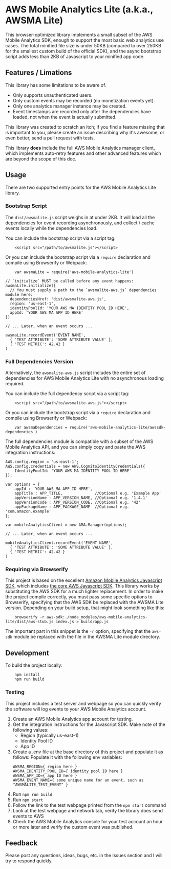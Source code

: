 # AWS Mobile Analytics Lite (a.k.a., AWSMA Lite)

This browser-optimized library implements a small subset of the AWS Mobile
Analytics SDK, enough to support the most basic web analytics use cases.
The total minified file size is under 50KB (compared to over 250KB
for the smallest custom build of the official SDK), and the
async bootstrap script adds less than 2KB of Javascript to your minified app code.

## Features / Limations
This library has some limitations to be aware of.

 * Only supports unauthenticated users.
 * Only custom events may be recorded (no monetization events yet).
 * Only one analytics manager instance may be created.
 * Event timestamps are recorded only after the dependencies have loaded, not when
   the event is actually submitted.

This library was created to scratch an itch; if you find a feature missing that
is important to you, please create an issue describing why it's awesome,
or even better, send a pull request with tests.

This library **does** include the full AWS Mobile Analytics manager client,
which implements auto-retry features and other advanced features which are beyond
the scope of this doc.

## Usage
There are two supported entry points for the AWS Mobile Analytics Lite library.

### Bootstrap Script
The `dist/awsmalite.js` script weighs in at under 2KB. It will load all the
dependencies for event recording asynchronously, and collect / cache events locally
while the dependencies load.

You can include the bootstrap script via a script tag:
```
    <script src="/path/to/awsmalite.js"></script>
```

Or you can include the bootstrap script via a `require` declaration and compile
using Browserify or Webpack:
```
    var awsmaLite = require('aws-mobile-analytics-lite')
```

```
// `initialize` MUST be called before any event happens:
awsmaLite.initialize({
  // You must supply a path to the `awsmalite-aws.js` dependencies module here:
  dependenciesHref: 'dist/awsmalite-aws.js',
  region: 'us-east-1',
  identityPoolId: 'YOUR AWS MA IDENTITY POOL ID HERE',
  appId: 'YOUR AWS MA APP ID HERE'
})

// ... Later, when an event occurs ...

awsmaLite.recordEvent('EVENT NAME',
  { 'TEST ATTRIBUTE': 'SOME ATTRIBUTE VALUE' },
  { 'TEST METRIC': 42.42 }
)
```

### Full Dependencies Version
Alternatively, the `awsmalite-aws.js` script includes the entire set of dependencies
for AWS Mobile Analytics Lite with no asynchronous loading required.

You can include the full dependency script via a script tag:
```
    <script src="/path/to/awsmalite-aws.js"></script>
```

Or you can include the bootstrap script via a `require` declaration and compile
using Browserify or Webpack:
```
    var awsmaDependencies = require('aws-mobile-analytics-lite/awssdk-dependencies')
```

The full dependencies module is compatible with a subset of
the AWS Mobile Analytics API, and you can simply copy and paste
the AWS integration instructions:

```
AWS.config.region = 'us-east-1';
AWS.config.credentials = new AWS.CognitoIdentityCredentials({
    IdentityPoolId: 'YOUR AWS MA IDENTITY POOL ID HERE'
});

var options = {
    appId : 'YOUR AWS MA APP ID HERE',
    appTitle : APP_TITLE,              //Optional e.g. 'Example App'
    appVersionName : APP_VERSION_NAME, //Optional e.g. '1.4.1'
    appVersionCode : APP_VERSION_CODE, //Optional e.g. '42'
    appPackageName : APP_PACKAGE_NAME  //Optional e.g. 'com.amazon.example'
};

var mobileAnalyticsClient = new AMA.Manager(options);

// ... Later, when an event occurs ...

mobileAnalyticsClient.recordEvent('EVENT NAME',
  { 'TEST ATTRIBUTE': 'SOME ATTRIBUTE VALUE' },
  { 'TEST METRIC': 42.42 }
)
```

### Requiring via Browserify
This project is based on the excellent
[Amazon Mobile Analytics Javascript SDK](https://github.com/aws/aws-sdk-mobile-analytics-js),
which includes
[the core AWS Javascript SDK](https://github.com/aws/aws-sdk-js).
This library works by substituting the AWS SDK for a much lighter replacement.
In order to make the project compile correctly, you must pass some specific
options to Browserify, specifying that the AWS SDK be replaced with the AWSMA Lite
version. Depending on your build setup, that might look something like this:

```
    browserify -r aws-sdk:./node_modules/aws-mobile-analytics-lite/dist/aws-stub.js index.js > build/app.js
```

The important part in this snippet is the `-r` option, specifying that the
`aws-sdk` module be replaced with the file in the AWSMA Lite module directory.

## Development
To build the project locally:

```
    npm install
    npm run build
```

### Testing
This project includes a test server and webpage so you can quickly verify the software
will log events to your AWS Mobile Analytics account.

1. Create an AWS Mobile Analytics app account for testing.
1. Get the integration instructions for the Javascript SDK. Make note of the
   following values:
   - Region (typically us-east-1)
   - Identity Pool ID
   - App ID
1. Create a .env file at the base directory of this project and populate it as follows:
   Populate it with the following env variables:
    ```
    AWSMA_REGION={ region here }
    AWSMA_IDENTITY_POOL_ID={ identity pool ID here }
    AWSMA_APP_ID={ app ID here }
    AWSMA_EVENT_NAME={ some unique name for an event, such as "AWSMALITE_TEST_EVENT" }
    ```
1. Run `npm run build`
1. Run `npm start`
1. Follow the link to the test webpage printed from the `npm start` command
1. Look at the test webpage and network tab, verify the library does send events to AWS
1. Check the AWS Mobile Analytics console for your test account an hour or more later
   and verify the custom event was published.

## Feedback
Please post any questions, ideas, bugs, etc. in the Issues section and I will
try to respond quickly.

